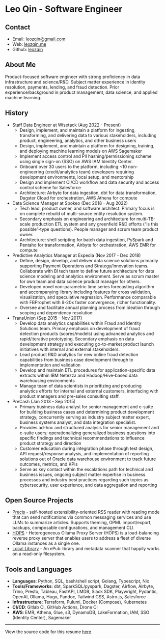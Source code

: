 # Leo Qin - Software Engineer

## Contact
- Email: leozqin@gmail.com
- Web: [leozqin.me](https://www.leozqin.me)
- Github: [leozqin](https://www.leozqin.me/go/github)

## About Me
Product-focused software engineer with strong proficiency in data infrastructure and science/R&D. Subject matter experience in identity resolution, payments, lending, and fraud detection. Prior experience/background in product management, data science, and applied machine learning.

## History
- Staff Data Engineer at Wisetack (Aug 2022 - Present)
    - Design, implement, and maintain a platform for ingesting, transforming, and delivering data to various stakeholders, including product, engineering, analytics, and other business users
    - Design, implement, and maintain a platform for designing, training, and deploying machine learning models on AWS Sagemaker
    - Implement access control and PII hashing/permissioning scheme using single sign-on (SSO) on AWS IAM Identity Center.
    - Onboard over 30 users to the platform, including ~10 non-engineering (credit/analytics team) developers requiring development environments, local setup, and mentorship
    - Design and implement CI/CD workflow and data security and access control scheme for Salesforce
    - Architecture: Airbyte for data ingestion, dbt for data transformation, Dagster Cloud for orchestration, AWS Athena for compute
- Data Science Manager at Spokeo (Dec 2018 - Aug 2022)
    - Tech lead, product owner, and software architect. Primary focus is on complete rebuild of multi-source entity resolution system. 
    - Secondary emphasis on engineering and architecture for multi-TB-scale production ETL system and any greenfield R&D efforts (“is this possible”-type questions). People manager and scrum team product owner.
    - Architecture: shell scripting for batch data ingestion, PySpark and Pentaho for transformation, Airbyte for orchestration, AWS EMR for compute
- Predictive Analytics Manager at Expedia (Nov 2017 - Dec 2018)
    - Define, design, develop, and deliver data science solutions primarily supporting Payment Operations and Strategy/Innovation teams. Collaborate with BI tech team to define future architecture for data science modeling and analytics environment. Serve as scrum master for own team and data science product manager for others.
    - Developed novel non-parametric time series forecasting algorithm and accompanying library including features for cross validation, visualization, and speculative regression. Performance comparable with FBProphet with 6-20x faster convergence, richer functionality.
    - Oversee and facilitate annual planning process from ideation through scoping and dependency resolution
- TransUnion (Sep 2015 - Nov 2017)
    - Develop data analytics capabilities within Fraud and Identity Solutions team. Primary emphasis on development of fraud detection products (scores/models) using advanced analytics and rapid/iterative prototyping. Secondary emphasis on data development strategy and executing go-to-market product launch initiatives with internal and external stakeholders. 
    - Lead product R&D analytics for new online fraud detection capabilities from business case development through to implementation and validation
    - Develop and maintain ETL procedures for application-specific data extracts within IBM Netezza and Hadoop/Hive-based data warehousing environments
    - Manage team of data scientists in prioritizing and producing analytics efforts for internal and external customers, interfacing with product managers and pre-sales consulting staff. 
- PreCash (Jan 2013 - Sep 2015)
    - Primary business data analyst for senior management and c-suite for building business cases and determining product development strategy, concurrently serving as industry subject matter expert, business systems analyst, and data integration specialist.
    - Provides ad-hoc and structured analysis for senior management and c-suite users; operationalizing generalized business questions into specific findings and technical recommendations to influence product strategy and direction
    - Customer education during integration phase through test design, API request/response analysis, and implementation of reporting solutions out of Oracle data warehouse environment to track future outcomes, metrics, and KPIs
    - Serve as key contact within the escalations path for technical and business issues, ongoing subject matter expertise in business processes and industry best practices regarding such topics as cybersecurity, user experience, and data aggregation and reporting

## Open Source Projects
- [Precis](https://github.com/leozqin/precis) - self-hosted extensibility-oriented RSS reader with reading mode that can send notifications via common messaging services and use LLMs to summarize articles. Supports theming, OPML import/export, backups, composable configurations, and management CLI.
- [HOPS](https://github.com/leozqin/hops) - Heterogeneous Ollama Proxy Server (HOPS) is a load-balancing reverse proxy server that enables users to address a fleet of diverse Ollama instances as a single one.
- [Local Library](https://github.com/leozqin/local-library) - An ePub library and metadata scanner that happily works on a read-only filesystem.

## Tools and Languages
- **Languages**: Python, SQL, bash/shell script, Golang, Typescript, Nix
- **Tools/Frameworks**: dbt, SparkSQL/pyspark, Dagster, Airflow, Airbyte, Trino, Presto, Tableau, FastAPI, LMDB, Slack SDK, Playwright, Pydantic, OpenAI, Ollama, Hugo, Pandoc, Tailwind CSS, Astro.js, Salesforce
- **Infrastructure**: Terraform, Pulumi, Docker (Compose), Kubernetes
- **CI/CD**: Gitlab CI, GitHub Actions, Drone CI
- **AWS**: EMR, Athena, Glue, s3, DynamoDB, LakeFormation, IAM, SSO (Identity Center), Sagemaker

---

View the source code for this resume [here](https://github.com/leozqin/resume)
